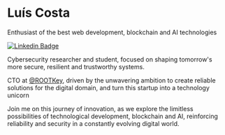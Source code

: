 # Luís Costa

Enthusiast of the best web development, blockchain and AI technologies

[![Linkedin Badge](https://img.shields.io/badge/-Luís%20Costa-00875f?style=flat-square&logo=Linkedin&logoColor=white&link=https://www.linkedin.com/in/lc01/)](https://www.linkedin.com/in/lc01/) 


Cybersecurity researcher and student, focused on shaping tomorrow's more secure, resilient and trustworthy systems.

CTO at [@ROOTKey](https://rootkey.ai), driven by the unwavering ambition to create reliable solutions for the digital domain, and turn this startup into a technology unicorn

Join me on this journey of innovation, as we explore the limitless possibilities of technological development, blockchain and AI, reinforcing reliability and security in a constantly evolving digital world.

